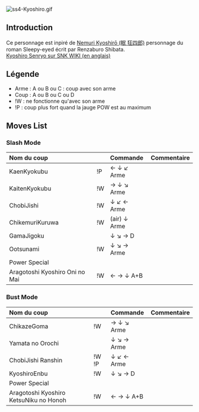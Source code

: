 ![](ss4-Kyoshiro.gif "ss4-Kyoshiro.gif")

## Introduction

Ce personnage est inpiré de [Nemuri Kyoshirō (眠
狂四郎)](http://en.wikipedia.org/wiki/Sleepy_Eyes_of_Death) personnage
du roman Sleepy-eyed écrit par Renzaburo Shibata.  
[Kyoshiro Senryo sur SNK WIKI (en
anglais)](http://snk.wikia.com/wiki/Kyoshiro_Senryo)

## Légende

- Arme : A ou B ou C : coup avec son arme
- Coup : A ou B ou C ou D
- !W : ne fonctionne qu'avec son arme
- !P : coup plus fort quand la jauge POW est au maximum

## Moves List

### Slash Mode

| Nom du coup                    |     | Commande     | Commentaire |
|:-------------------------------|-----|:-------------|:------------|
| KaenKyokubu                    | !P  | ← ↓ ↙ Arme   |             |
| KaitenKyokubu                  | !W  | → ↓ ↘ Arme   |             |
| ChobiJishi                     | !W  | ↓ ↙ ← Arme   |             |
| ChikemuriKuruwa                | !W  | (air) ↓ Arme |             |
| GamaJigoku                     |     | ↓ ↘ → D      |             |
| Ootsunami                      | !W  | ↓ ↘ → Arme   |             |
| Power Special                  |     |              |             |
| Aragotoshi Kyoshiro Oni no Mai | !W  | ← → ↓ A+B    |             |

### Bust Mode

| Nom du coup                            |       | Commande   | Commentaire |
|:---------------------------------------|-------|:-----------|:------------|
| ChikazeGoma                            | !W    | → ↓ ↘ Arme |             |
| Yamata no Orochi                       |       | ↓ ↘ → Arme |             |
| ChobiJishi Ranshin                     | !W !P | ↓ ↙ ← Arme |             |
| KyoshiroEnbu                           | !W    | ↓ ↘ → D    |             |
| Power Special                          |       |            |             |
| Aragotoshi Kyoshiro KetsuNiku no Honoh | !W    | ← → ↓ A+B  |             |

